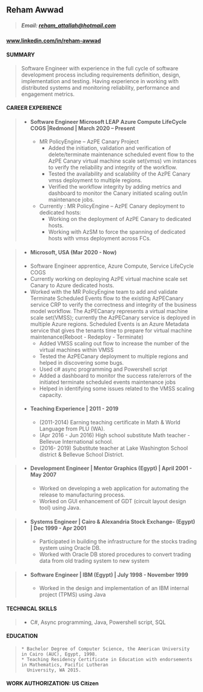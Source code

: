 ## Reham Awwad
 
> ##### Email: reham_attallah@hotmail.com 
#### www.linkedin.com/in/reham-awwad
#### SUMMARY
>   Software Engineer with experience in the full cycle of software development process including requirements
>   definition, design, implementation and testing. Having experience in working with distributed systems and
>   monitoring reliability, performance and engagement metrics.

#### CAREER EXPERIENCE
> * #### Software Engineer Microsoft LEAP Azure Compute LifeCycle COGS |Redmond | March 2020 – Present
>   * MR PolicyEngine – AzPE Canary Project
>     * Added the initiation, validation and verification of delete/terminate maintenance scheduled event
>       flow to the AzPE Canary virtual machine scale set(vmss) vm instances to verify the reliability and
        integrity of the workflow.
>     * Tested the availability and scalability of the AzPE Canary vmss deployment to multiple regions.
>     * Verified the workflow integrity by adding metrics and dashboard to monitor the Canary initiated
>       scaling out/in maintenance jobs.
>   * Currently : MR PolicyEngine – AzPE Canary deployment to dedicated hosts:
>     * Working on the deployment of AzPE Canary to dedicated hosts.
>     * Working with AzSM to force the spanning of dedicated hosts with vmss deployment across FCs.

 
> * #### Microsoft, USA (Mar 2020 - Now)
  >  * Software Engineer apprentice, Azure Compute, Service LifeCycle COGS
  >   * Currently working on deploying AzPE virtual machine scale set Canary to Azure dedicated hosts.
  >   * Worked with the MR PolicyEngine team to add and validate Terminate Scheduled Events flow to the existing AzPECanary service
  >     CRP to verify the correctness and integrity of the business model workflow. The AzPECanary represents a virtual
  >     machine scale set(VMSS); currently the AzPECanary service is deployed in multiple Azure regions. Scheduled Events is 
  >     an Azure Metadata service that gives the tenants time to prepare for 
  >     virtual machine maintenance(Reboot - Redeploy - Terminate) 
  >     * Added VMSS scaling out flow to increase the number of the virtual machines within VMSS
  >     * Tested the AzPECanary deployment to multiple regions and helped in discovering some bugs.
  >     * Used c# async programming and Powershell script  
  >     * Added a dashboard to monitor the success rate/errors of the initiated terminate scheduled events maintenance jobs
  >     * Helped in identifying some issues related to the VMSS scaling capacity.     
> * #### Teaching Experience | 2011 - 2019
>     * (2011-2014) Earning teaching certificate in Math & World Language from PLU (WA).
>     * (Apr 2016 - Jun 2016) High school substitute Math teacher - Bellevue International school.
>     * (2016- 2019) Substitute teacher at Lake Washington School district & Bellevue School District.

> * #### Development Engineer | Mentor Graphics (Egypt) | April 2001 - May 2007
>     * Worked on developing a web application for automating the release to manufacturing process.
>     * Worked on GUI enhancement of GDT (circuit layout design tool) using Java.

> * #### Systems Engineer | Cairo & Alexandria Stock Exchange- (Egypt) | Dec 1999 - Apr 2001
>     * Participated in building the infrastructure for the stocks trading system using Oracle DB.
>     * Worked with Oracle DB stored procedures to convert trading data from old trading system to new system 

> * #### Software Engineer | IBM (Egypt) | July 1998 - November 1999
>     * Worked in the design and implementation of an IBM internal project (TPMS) using Java

  #### TECHNICAL SKILLS
  >    *  C#, Async programming, Java, Powershell script, SQL
  
#### EDUCATION 
>     * Bachelor Degree of Computer Science, the American University in Cairo (AUC), Egypt, 1998.
>     * Teaching Residency Certificate in Education with endorsements in Mathematics, Pacific Lutheran
>       University, WA 2015.
#### WORK AUTHORIZATION: US Citizen

